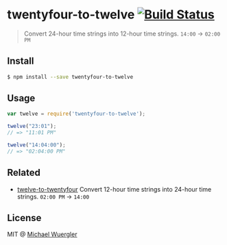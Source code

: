 # twentyfour-to-twelve [![Build Status](https://travis-ci.org/radiovisual/twentyfour-to-twelve.svg)](https://travis-ci.org/radiovisual/twentyfour-to-twelve)
> Convert 24-hour time strings into 12-hour time strings. `14:00` → `02:00 PM`

## Install

```sh
$ npm install --save twentyfour-to-twelve
```

## Usage

```js
var twelve = require('twentyfour-to-twelve');

twelve("23:01");
// => "11:01 PM"

twelve("14:04:00");
// => "02:04:00 PM"
```

## Related

- [twelve-to-twentyfour](https://github.com/radiovisual/twelve-to-twentyfour) Convert 12-hour time strings into 24-hour time strings. `02:00 PM` → `14:00`

## License

MIT @ [Michael Wuergler](http://www.numetriclabs.com)
